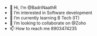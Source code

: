 - 👋 Hi, I’m @BadriNaathR
- 👀 I’m interested in Software development
- 🌱 I’m currently learning B Tech (IT)
- 💞️ I’m looking to collaborate on @Zoho
- 📫 How to reach me 8903474235
